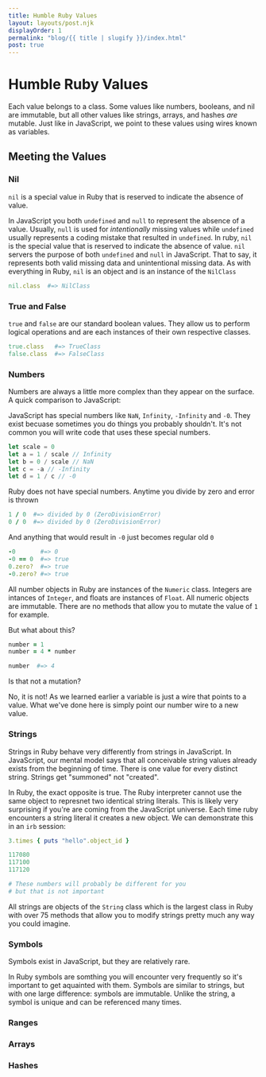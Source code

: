 ```yaml
---
title: Humble Ruby Values
layout: layouts/post.njk
displayOrder: 1
permalink: "blog/{{ title | slugify }}/index.html"
post: true
---
```


# Humble Ruby Values

Each value belongs to a class. Some values like numbers,
booleans, and nil are immutable, but all other values like
strings, arrays, and hashes _are_ mutable. Just like in
JavaScript, we point to these values using wires known as
variables.

## Meeting the Values

### Nil

`nil` is a special value in Ruby that is reserved to indicate
the absence of value.

In JavaScript you both `undefined` and `null` to represent the
absence of a value. Usually, `null` is used for _intentionally_
missing values while `undefined` usually represents a coding
mistake that resulted in `undefined`. In ruby, `nil` is the
special value that is reserved to indicate the absence of value.
`nil` servers the purpose of both `undefined` and `null` in
JavaScript. That to say, it represents both valid missing data
and unintentional missing data. As with everything in Ruby, `nil`
is an object and is an instance of the `NilClass`

```ruby
nil.class  #=> NilClass
```

### True and False

`true` and `false` are our standard boolean values. They allow
us to perform logical operations and are each instances of their
own respective classes.

```ruby
true.class   #=> TrueClass
false.class  #=> FalseClass
```

### Numbers

Numbers are always a little more complex than they appear on the
surface. A quick comparison to JavaScript:

JavaScript has special numbers like `NaN`, `Infinity`, `-Infinity`
and `-0`. They exist becuase sometimes you do things you probably
shouldn't. It's not common you will write code that uses these
special numbers.

```javascript
let scale = 0
let a = 1 / scale // Infinity
let b = 0 / scale // NaN
let c = -a // -Infinity
let d = 1 / c // -0
```

Ruby does not have special numbers. Anytime you divide by
zero and error is thrown

```ruby
1 / 0  #=> divided by 0 (ZeroDivisionError)
0 / 0  #=> divided by 0 (ZeroDivisionError)
```

And anything that would result in `-0` just becomes regular old
`0`

```ruby
-0       #=> 0
-0 == 0  #=> true
0.zero?  #=> true
-0.zero? #=> true
```

All number objects in Ruby are instances of the `Numeric` class.
Integers are intances of `Integer`, and floats are instances of
`Float`. All numeric objects are immutable. There are no methods
that allow you to mutate the value of `1` for example.

But what about this?

```ruby
number = 1
number = 4 * number

number  #=> 4
```

Is that not a mutation?

No, it is not! As we learned earlier a variable is just a wire
that points to a value. What we've done here is simply point our
number wire to a new value.

### Strings

Strings in Ruby behave very differently from strings in
JavaScript. In JavaScript, our mental model says that all
conceivable string values already exists from the beginning of
time. There is one value for every distinct string. Strings get
"summoned" not "created".

In Ruby, the exact opposite is true. The Ruby interpreter cannot
use the same object to represnet two identical string literals.
This is likely very surprising if you're are coming from the
JavaScript universe. Each time ruby encounters a string literal
it creates a new object. We can demonstrate this in an `irb`
session:

```ruby
3.times { puts "hello".object_id }

117080
117100
117120

# These numbers will probably be different for you
# but that is not important
```

All strings are objects of the `String` class which is the
largest class in Ruby with over 75 methods that allow you to
modify strings pretty much any way you could imagine.

### Symbols

Symbols exist in JavaScript, but they are relatively rare.

In Ruby symbols are somthing you will encounter very frequently
so it's important to get aquainted with them. Symbols are similar
to strings, but with one large difference: symbols are immutable.
Unlike the string, a symbol is unique and can be referenced many
times.

### Ranges

### Arrays

### Hashes
